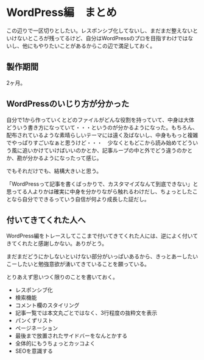 # WordPress編　まとめ

この辺りで一区切りとしたい。レスポンシブ化してないし、まだまだ整えないといけないところが残ってるけど、自分はWordPressのプロを目指すわけではないし、他にもやりたいことがあるからこの辺で満足しておく。

## 製作期間

2ヶ月。

## WordPressのいじり方が分かった

自分で1から作っていくとどのファイルがどんな役割を持っていて、中身は大体どういう書き方になっていて・・・というのが分かるようになった。もちろん、配布されているような素晴らしいテーマには遠く及ばないし、中身ももっと複雑でやっぱりすごいなぁと思うけど・・・　少なくともどこから読み始めてどういう風に追いかけていけばいいのかとか、記事ループの中と外でどう違うのかとか、勘が分かるようになったって感じ。

でもそれだけでも、結構大きいと思う。

「WordPressって記事を書くばっかりで、カスタマイズなんて到底できない」と思ってる人よりかは確実に中身を分かりながら触れるわけだし、ちょっとしたことなら自分でできるっていう自信が何より成長した証だし。

## 付いてきてくれた人へ

WordPress編をトレースしてここまで付いてきてくれた人には、逆によく付いてきてくれたと感謝しかない。ありがとう。

まだまだどうにかしないといけない部分がいっぱいあるから、きっとあーしたいこーしたいと勉強意欲が湧いてきていることを願っている。

とりあえず思いつく限りのことを書いておく。

* レスポンシブ化
* 検索機能
* コメント欄のスタイリング
* 記事一覧では本文丸ごとではなく、3行程度の抜粋文を表示
* パンくずリスト
* ページネーション
* 最後まで放置されたサイドバーをなんとかする
* 全体的にもうちょっとカッコよく
* SEOを意識する